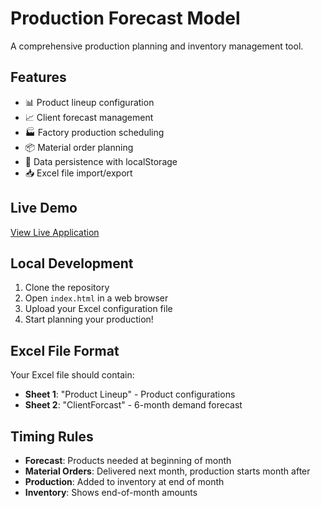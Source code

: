 # Production Forecast Model

A comprehensive production planning and inventory management tool.

## Features
- 📊 Product lineup configuration
- 📈 Client forecast management
- 🏭 Factory production scheduling
- 📦 Material order planning
- 💾 Data persistence with localStorage
- 📥 Excel file import/export

## Live Demo
[View Live Application](https://your-app-name.vercel.app)

## Local Development
1. Clone the repository
2. Open `index.html` in a web browser
3. Upload your Excel configuration file
4. Start planning your production!

## Excel File Format
Your Excel file should contain:
- **Sheet 1**: "Product Lineup" - Product configurations
- **Sheet 2**: "ClientForcast" - 6-month demand forecast

## Timing Rules
- **Forecast**: Products needed at beginning of month
- **Material Orders**: Delivered next month, production starts month after
- **Production**: Added to inventory at end of month
- **Inventory**: Shows end-of-month amounts